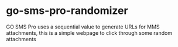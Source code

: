 # go-sms-pro-randomizer
GO SMS Pro uses a sequential value to generate URLs for MMS attachments, this is a simple webpage to click through some random attachments
